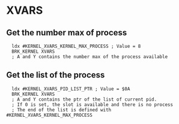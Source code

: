 # XVARS

## Get the number max of process

```ca65
  ldx #KERNEL_XVARS_KERNEL_MAX_PROCESS ; Value = 8
  BRK_KERNEL XVARS
  ; A and Y contains the number max of the process available

```

## Get the list of the process

```ca65
  ldx #KERNEL_XVARS_PID_LIST_PTR ; Value = $0A
  BRK_KERNEL XVARS
  ; A and Y contains the ptr of the list of current pid.
  ; If 0 is set, the slot is available and there is no process
  ; The end of the list is defined with #KERNEL_XVARS_KERNEL_MAX_PROCESS
```
